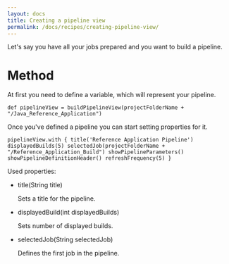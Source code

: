 ```yaml
---
layout: docs
title: Creating a pipeline view
permalink: /docs/recipes/creating-pipeline-view/
---
```


Let's say you have all your jobs prepared and you want to build a pipeline.

# Method

At first you need to define a variable, which will represent your pipeline.

```
def pipelineView = buildPipelineView(projectFolderName + "/Java_Reference_Application")
```

Once you've defined a pipeline you can start setting properties for it.

``
pipelineView.with {
   title('Reference Application Pipeline')
   displayedBuilds(5)
   selectedJob(projectFolderName + "/Reference_Application_Build")
   showPipelineParameters()
   showPipelineDefinitionHeader()
   refreshFrequency(5)
}
``

Used properties:

* title(String title)

  Sets a title for the pipeline.

* displayedBuild(int displayedBuilds)
  
  Sets number of displayed builds.
  
* selectedJob(String selectedJob)
  
  Defines the first job in the pipeline. 






